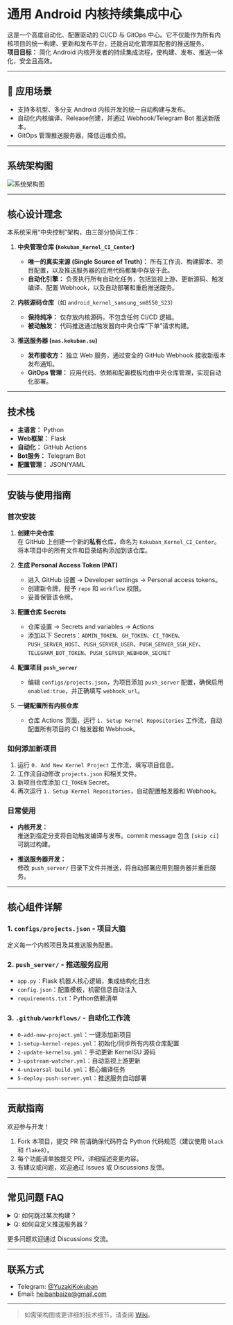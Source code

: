 # 通用 Android 内核持续集成中心

这是一个高度自动化、配置驱动的 CI/CD 与 GitOps 中心。它不仅能作为所有内核项目的统一构建、更新和发布平台，还能自动化管理其配套的推送服务。  
**项目目标：** 简化 Android 内核开发者的持续集成流程，使构建、发布、推送一体化，安全且高效。

---

## 🌟 应用场景
- 支持多机型、多分支 Android 内核开发的统一自动构建与发布。
- 自动化内核编译、Release创建，并通过 Webhook/Telegram Bot 推送新版本。
- GitOps 管理推送服务器，降低运维负担。

---

## 系统架构图

![系统架构图](docs/architecture.png)

---

## 核心设计理念

本系统采用“中央控制”架构，由三部分协同工作：

1. **中央管理仓库 (`Kokuban_Kernel_CI_Center`)**  
   - **唯一的真实来源 (Single Source of Truth)：** 所有工作流、构建脚本、项目配置，以及推送服务器的应用代码都集中存放于此。  
   - **自动化引擎：** 负责执行所有自动化任务，包括监视上游、更新源码、触发编译、配置 Webhook，以及自动部署和重启推送服务。

2. **内核源码仓库**（如 `android_kernel_samsung_sm8550_S23`）  
   - **保持纯净：** 仅存放内核源码，不包含任何 CI/CD 逻辑。  
   - **被动触发：** 代码推送通过触发器向中央仓库“下单”请求构建。

3. **推送服务器 (`nas.kokuban.su`)**  
   - **发布接收方：** 独立 Web 服务，通过安全的 GitHub Webhook 接收新版本发布通知。  
   - **GitOps 管理：** 应用代码、依赖和配置模板均由中央仓库管理，实现自动化部署。

---

## 技术栈
- **主语言：** Python
- **Web框架：** Flask
- **自动化：** GitHub Actions
- **Bot服务：** Telegram Bot
- **配置管理：** JSON/YAML

---

## 安装与使用指南

### 首次安装

1. **创建中央仓库**  
   在 GitHub 上创建一个新的**私有**仓库，命名为 `Kokuban_Kernel_CI_Center`。将本项目中的所有文件和目录结构添加到该仓库。

2. **生成 Personal Access Token (PAT)**  
   - 进入 GitHub 设置 → Developer settings → Personal access tokens。  
   - 创建新令牌，授予 `repo` 和 `workflow` 权限。  
   - 妥善保管该令牌。

3. **配置仓库 Secrets**  
   - 仓库设置 → Secrets and variables → Actions  
   - 添加以下 Secrets：`ADMIN_TOKEN`、`GH_TOKEN`、`CI_TOKEN`、`PUSH_SERVER_HOST`、`PUSH_SERVER_USER`、`PUSH_SERVER_SSH_KEY`、`TELEGRAM_BOT_TOKEN`、`PUSH_SERVER_WEBHOOK_SECRET`

4. **配置项目 `push_server`**  
   - 编辑 `configs/projects.json`，为项目添加 `push_server` 配置，确保启用 `enabled:true`，并正确填写 `webhook_url`。

5. **一键配置所有内核仓库**  
   - 仓库 Actions 页面，运行 `1. Setup Kernel Repositories` 工作流，自动配置所有项目的 CI 触发器和 Webhook。

### 如何添加新项目

1. 运行 `0. Add New Kernel Project` 工作流，填写项目信息。
2. 工作流自动修改 `projects.json` 和相关文件。
3. 新项目仓库添加 `CI_TOKEN` Secret。
4. 再次运行 `1. Setup Kernel Repositories`，自动配置触发器和 Webhook。

### 日常使用

- **内核开发：**  
  推送到指定分支将自动触发编译与发布。commit message 包含 `[skip ci]` 可跳过构建。

- **推送服务器开发：**  
  修改 `push_server/` 目录下文件并推送，将自动部署应用到服务器并重启服务。

---

## 核心组件详解

### 1. `configs/projects.json` - 项目大脑
定义每一个内核项目及其推送服务配置。

### 2. `push_server/` - 推送服务应用
- `app.py`：Flask 机器人核心逻辑，集成结构化日志
- `config.json`：配置模板，机密信息自动注入
- `requirements.txt`：Python依赖清单

### 3. `.github/workflows/` - 自动化工作流
- `0-add-new-project.yml`：一键添加新项目
- `1-setup-kernel-repos.yml`：初始化/同步所有内核仓库配置
- `2-update-kernelsu.yml`：手动更新 KernelSU 源码
- `3-upstream-watcher.yml`：自动监视上游更新
- `4-universal-build.yml`：核心编译任务
- `5-deploy-push-server.yml`：推送服务自动部署

---

## 贡献指南

欢迎参与开发！  
1. Fork 本项目，提交 PR 前请确保代码符合 Python 代码规范（建议使用 `black` 和 `flake8`）。  
2. 每个功能请单独提交 PR，详细描述变更内容。  
3. 有建议或问题，欢迎通过 Issues 或 Discussions 反馈。

---

## 常见问题 FAQ

<details>
<summary>Q: 如何跳过某次构建？</summary>
A: 在 commit message 中包含 `[skip ci]`。
</details>

<details>
<summary>Q: 如何自定义推送服务器？</summary>
A: 编辑 `configs/projects.json`，配置 `push_server` 块。
</details>

更多问题欢迎通过 Discussions 交流。

---

## 联系方式

- Telegram: [@YuzakiKokuban](https://t.me/YuzakiKokuban)
- Email: heibanbaize@gmail.com

---

> 如需架构图或更详细的技术细节，请查阅 [Wiki](https://github.com/YuzakiKokuban/Kokuban_Kernel_CI_Center/wiki)。